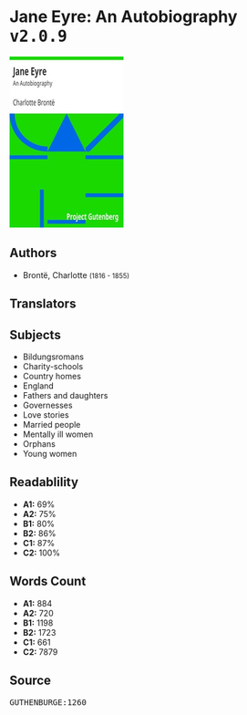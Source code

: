 # Jane Eyre: An Autobiography <kbd>v2.0.9</kbd>

![](./cover.medium.jpg "")

## Authors


 - Brontë, Charlotte <small>(1816 - 1855)</small>

## Translators



## Subjects


 - Bildungsromans
 - Charity-schools
 - Country homes
 - England
 - Fathers and daughters
 - Governesses
 - Love stories
 - Married people
 - Mentally ill women
 - Orphans
 - Young women

## Readablility


 - **A1:** 69%
 - **A2:** 75%
 - **B1:** 80%
 - **B2:** 86%
 - **C1:** 87%
 - **C2:** 100%

## Words Count


 - **A1:** 884
 - **A2:** 720
 - **B1:** 1198
 - **B2:** 1723
 - **C1:** 661
 - **C2:** 7879

## Source


<kbd>GUTHENBURGE:1260</kbd>
